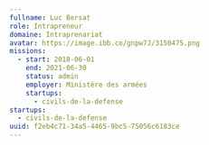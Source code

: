 ```yaml
---
fullname: Luc Bersat
role: Intrapreneur
domaine: Intraprenariat
avatar: https://image.ibb.co/gnpw7J/3150475.png
missions:
  - start: 2018-06-01
    end: 2021-06-30
    status: admin
    employer: Ministère des armées
    startups:
      - civils-de-la-defense
startups:
  - civils-de-la-defense
uuid: f2eb4c71-34a5-4465-9bc5-75056c6183ce
---
```

